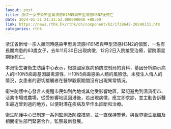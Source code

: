 ```yaml
---
layout: post
title: 浙江一女子染甲型禽流感H10N5與甲型流感H3N2後死亡
date: 2024-01-31 21:31:52.000000000 +08:00
link: https://news.rthk.hk/rthk/ch/component/k2/1738642-20240131.htm
categories: rthk
---
```


浙江省新增一宗人類同時感染甲型禽流感H10N5與甲型流感H3N2的個案，一名有長期病患的63歲女子，去年11月30日出現病徵，12月2日入院接受治療，留院兩星期後死亡。

本港衞生署衞生防護中心表示，根據國家疾病預防控制局的資料，基因分析顯示病人的H10N5病毒基因屬禽源性，H10N5病毒感染人類的風險低，未發生人傳人的情況，女患者的密切接觸者在醫學觀察期間沒有出現異常情況。

衞生防護中心發言人提醒市民如到內地或其他受影響地區，緊記避免到濕貨街市、活禽市場或農場，從受影響地區回港後，若出現病徵，應立即求診，並主動告訴醫生最近曾到過的地方，以便對潛在疾病及早作出診斷和治療。

衞生防護中心已制定一系列監測及防控措施，並一直保持警覺，與世界衞生組織及相關衞生部門緊密合作，監察最新發展。
